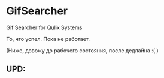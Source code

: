 # GifSearcher
Gif Searcher for Qulix Systems

То, что успел. Пока не работает. 

(Ниже, довожу до рабочего состояния, после дедлайна :( )
## UPD:

